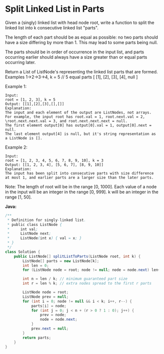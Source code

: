 # Split Linked List in Parts

Given a (singly) linked list with head node root, write a function to split the linked list into k consecutive linked list "parts".

The length of each part should be as equal as possible: no two parts should have a size differing by more than 1. This may lead to some parts being null.

The parts should be in order of occurrence in the input list, and parts occurring earlier should always have a size greater than or equal parts occurring later.

Return a List of ListNode's representing the linked list parts that are formed.
Examples 1->2->3->4, k = 5 // 5 equal parts [ [1], [2], [3], [4], null ]

Example 1:

    Input:
    root = [1, 2, 3], k = 5
    Output: [[1],[2],[3],[],[]]
    Explanation:
    The input and each element of the output are ListNodes, not arrays.
    For example, the input root has root.val = 1, root.next.val = 2, \root.next.next.val = 3, and root.next.next.next = null.
    The first element output[0] has output[0].val = 1, output[0].next = null.
    The last element output[4] is null, but it's string representation as a ListNode is [].

Example 2:

    Input:
    root = [1, 2, 3, 4, 5, 6, 7, 8, 9, 10], k = 3
    Output: [[1, 2, 3, 4], [5, 6, 7], [8, 9, 10]]
    Explanation:
    The input has been split into consecutive parts with size difference at most 1, and earlier parts are a larger size than the later parts.

Note:
    The length of root will be in the range [0, 1000].
    Each value of a node in the input will be an integer in the range [0, 999].
    k will be an integer in the range [1, 50].

**Java:**
```java
/**
 * Definition for singly-linked list.
 * public class ListNode {
 *     int val;
 *     ListNode next;
 *     ListNode(int x) { val = x; }
 * }
 */
class Solution {
    public ListNode[] splitListToParts(ListNode root, int k) {
        ListNode[] parts = new ListNode[k];
        int len = 0;
        for (ListNode node = root; node != null; node = node.next) len++;

        int n = len / k; // minimum guaranteed part size
        int r = len % k; // extra nodes spread to the first r parts

        ListNode node = root;
        ListNode prev = null;
        for (int i = 0; node != null && i < k; i++, r--) {
            parts[i] = node;
            for (int j = 0; j < n + (r > 0 ? 1 : 0); j++) {
                prev = node;
                node = node.next;
            }
            prev.next = null;
        }
        return parts;        
    }
}
```
